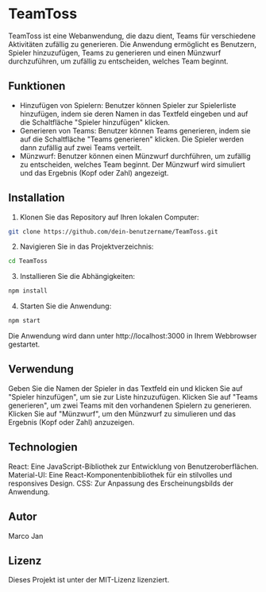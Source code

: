 # TeamToss

TeamToss ist eine Webanwendung, die dazu dient, Teams für verschiedene Aktivitäten zufällig zu generieren. Die Anwendung ermöglicht es Benutzern, Spieler hinzuzufügen, Teams zu generieren und einen Münzwurf durchzuführen, um zufällig zu entscheiden, welches Team beginnt.

## Funktionen

- Hinzufügen von Spielern: Benutzer können Spieler zur Spielerliste hinzufügen, indem sie deren Namen in das Textfeld eingeben und auf die Schaltfläche "Spieler hinzufügen" klicken.
- Generieren von Teams: Benutzer können Teams generieren, indem sie auf die Schaltfläche "Teams generieren" klicken. Die Spieler werden dann zufällig auf zwei Teams verteilt.
- Münzwurf: Benutzer können einen Münzwurf durchführen, um zufällig zu entscheiden, welches Team beginnt. Der Münzwurf wird simuliert und das Ergebnis (Kopf oder Zahl) angezeigt.

## Installation

1. Klonen Sie das Repository auf Ihren lokalen Computer:

```bash
git clone https://github.com/dein-benutzername/TeamToss.git
```

2. Navigieren Sie in das Projektverzeichnis:

```bash
cd TeamToss
```

3. Installieren Sie die Abhängigkeiten:

```bash
npm install
```

4. Starten Sie die Anwendung:

```bash
npm start
```

Die Anwendung wird dann unter http://localhost:3000 in Ihrem Webbrowser gestartet.

## Verwendung

Geben Sie die Namen der Spieler in das Textfeld ein und klicken Sie auf "Spieler hinzufügen", um sie zur Liste hinzuzufügen.
Klicken Sie auf "Teams generieren", um zwei Teams mit den vorhandenen Spielern zu generieren.
Klicken Sie auf "Münzwurf", um den Münzwurf zu simulieren und das Ergebnis (Kopf oder Zahl) anzuzeigen.

## Technologien
React: Eine JavaScript-Bibliothek zur Entwicklung von Benutzeroberflächen.
Material-UI: Eine React-Komponentenbibliothek für ein stilvolles und responsives Design.
CSS: Zur Anpassung des Erscheinungsbilds der Anwendung.

## Autor
Marco Jan

## Lizenz
Dieses Projekt ist unter der MIT-Lizenz lizenziert.
